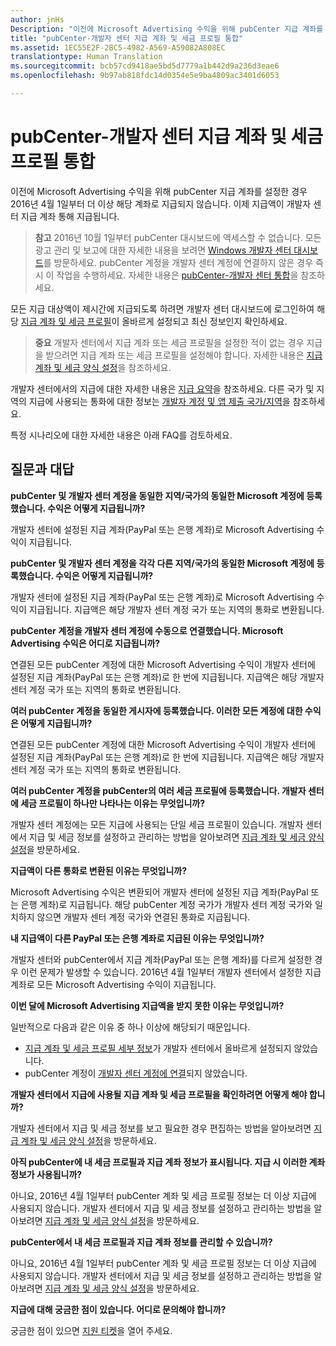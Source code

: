```yaml
---
author: jnHs
Description: "이전에 Microsoft Advertising 수익을 위해 pubCenter 지급 계좌를 설정한 경우 2016년 4월 1일부터 더 이상 해당 계좌로 지급되지 않습니다. 이제 지급액은 개발자 센터 지급 계좌를 통해 지급됩니다."
title: "pubCenter-개발자 센터 지급 계좌 및 세금 프로필 통합"
ms.assetid: 1EC55E2F-2BC5-4982-A569-A59082A808EC
translationtype: Human Translation
ms.sourcegitcommit: bcb57cd9418ae5bd5d7779a1b442d9a236d3eae6
ms.openlocfilehash: 9b97ab818fdc14d0354e5e9ba4809ac3401d6053

---
```


# pubCenter-개발자 센터 지급 계좌 및 세금 프로필 통합


이전에 Microsoft Advertising 수익을 위해 pubCenter 지급 계좌를 설정한 경우 2016년 4월 1일부터 더 이상 해당 계좌로 지급되지 않습니다. 이제 지급액이 개발자 센터 지급 계좌 통해 지급됩니다.

> **참고** 2016년 10월 1일부터 pubCenter 대시보드에 액세스할 수 없습니다. 모든 광고 관리 및 보고에 대한 자세한 내용을 보려면 [Windows 개발자 센터 대시보드](https://developer.microsoft.com/dashboard/apps/overview)를 방문하세요. pubCenter 계정을 개발자 센터 계정에 연결하지 않은 경우 즉시 이 작업을 수행하세요. 자세한 내용은 [pubCenter-개발자 센터 통합](pubcenter-dev-center-integration.md)을 참조하세요.

모든 지급 대상액이 제시간에 지급되도록 하려면 개발자 센터 대시보드에 로그인하여 해당 [지급 계좌 및 세금 프로필](setting-up-your-payout-account-and-tax-forms.md)이 올바르게 설정되고 최신 정보인지 확인하세요.

> **중요** 개발자 센터에서 지급 계좌 또는 세금 프로필을 설정한 적이 없는 경우 지급을 받으려면 지급 계좌 또는 세금 프로필을 설정해야 합니다. 자세한 내용은 [지급 계좌 및 세금 양식 설정](setting-up-your-payout-account-and-tax-forms.md)을 참조하세요.

개발자 센터에서의 지급에 대한 자세한 내용은 [지급 요약](payout-summary.md)을 참조하세요. 다른 국가 및 지역의 지급에 사용되는 통화에 대한 정보는 [개발자 계정 및 앱 제출 국가/지역](account-types-locations-and-fees.md#account_markets)을 참조하세요.

특정 시나리오에 대한 자세한 내용은 아래 FAQ를 검토하세요.

## 질문과 대답

**pubCenter 및 개발자 센터 계정을 동일한 지역/국가의 동일한 Microsoft 계정에 등록했습니다. 수익은 어떻게 지급됩니까?**

개발자 센터에 설정된 지급 계좌(PayPal 또는 은행 계좌)로 Microsoft Advertising 수익이 지급됩니다.

**pubCenter 및 개발자 센터 계정을 각각 다른 지역/국가의 동일한 Microsoft 계정에 등록했습니다. 수익은 어떻게 지급됩니까?**

개발자 센터에 설정된 지급 계좌(PayPal 또는 은행 계좌)로 Microsoft Advertising 수익이 지급됩니다. 지급액은 해당 개발자 센터 계정 국가 또는 지역의 통화로 변환됩니다.

**pubCenter 계정을 개발자 센터 계정에 수동으로 연결했습니다. Microsoft Advertising 수익은 어디로 지급됩니까?**

연결된 모든 pubCenter 계정에 대한 Microsoft Advertising 수익이 개발자 센터에 설정된 지급 계좌(PayPal 또는 은행 계좌)로 한 번에 지급됩니다. 지급액은 해당 개발자 센터 계정 국가 또는 지역의 통화로 변환됩니다.

**여러 pubCenter 계정을 동일한 게시자에 등록했습니다. 이러한 모든 계정에 대한 수익은 어떻게 지급됩니까?**

연결된 모든 pubCenter 계정에 대한 Microsoft Advertising 수익이 개발자 센터에 설정된 지급 계좌(PayPal 또는 은행 계좌)로 한 번에 지급됩니다. 지급액은 해당 개발자 센터 계정 국가 또는 지역의 통화로 변환됩니다.

**여러 pubCenter 계정을 pubCenter의 여러 세금 프로필에 등록했습니다. 개발자 센터에 세금 프로필이 하나만 나타나는 이유는 무엇입니까?**

개발자 센터 계정에는 모든 지급에 사용되는 단일 세금 프로필이 있습니다. 개발자 센터에서 지급 및 세금 정보를 설정하고 관리하는 방법을 알아보려면 [지급 계좌 및 세금 양식 설정](setting-up-your-payout-account-and-tax-forms.md)을 방문하세요.

**지급액이 다른 통화로 변환된 이유는 무엇입니까?**

Microsoft Advertising 수익은 변환되어 개발자 센터에 설정된 지급 계좌(PayPal 또는 은행 계좌)로 지급됩니다. 해당 pubCenter 계정 국가가 개발자 센터 계정 국가와 일치하지 않으면 개발자 센터 계정 국가와 연결된 통화로 지급됩니다.

**내 지급액이 다른 PayPal 또는 은행 계좌로 지급된 이유는 무엇입니까?**

개발자 센터와 pubCenter에서 지급 계좌(PayPal 또는 은행 계좌)를 다르게 설정한 경우 이런 문제가 발생할 수 있습니다. 2016년 4월 1일부터 개발자 센터에서 설정한 지급 계좌로 모든 Microsoft Advertising 수익이 지급됩니다.

**이번 달에 Microsoft Advertising 지급액을 받지 못한 이유는 무엇입니까?**

일반적으로 다음과 같은 이유 중 하나 이상에 해당되기 때문입니다.

-   [지급 계좌 및 세금 프로필 세부 정보](setting-up-your-payout-account-and-tax-forms.md)가 개발자 센터에서 올바르게 설정되지 않았습니다.
-   pubCenter 계정이 [개발자 센터 계정에 연결](pubcenter-dev-center-integration.md)되지 않았습니다.

**개발자 센터에서 지급에 사용될 지급 계좌 및 세금 프로필을 확인하려면 어떻게 해야 합니까?**

개발자 센터에서 지급 및 세금 정보를 보고 필요한 경우 편집하는 방법을 알아보려면 [지급 계좌 및 세금 양식 설정](setting-up-your-payout-account-and-tax-forms.md)을 방문하세요.

**아직 pubCenter에 내 세금 프로필과 지급 계좌 정보가 표시됩니다. 지급 시 이러한 계좌 정보가 사용됩니까?**

아니요, 2016년 4월 1일부터 pubCenter 계좌 및 세금 프로필 정보는 더 이상 지급에 사용되지 않습니다. 개발자 센터에서 지급 및 세금 정보를 설정하고 관리하는 방법을 알아보려면 [지급 계좌 및 세금 양식 설정](setting-up-your-payout-account-and-tax-forms.md)을 방문하세요.

**pubCenter에서 내 세금 프로필과 지급 계좌 정보를 관리할 수 있습니까?**

아니요, 2016년 4월 1일부터 pubCenter 계좌 및 세금 프로필 정보는 더 이상 지급에 사용되지 않습니다. 개발자 센터에서 지급 및 세금 정보를 설정하고 관리하는 방법을 알아보려면 [지급 계좌 및 세금 양식 설정](setting-up-your-payout-account-and-tax-forms.md)을 방문하세요.

**지급에 대해 궁금한 점이 있습니다. 어디로 문의해야 합니까?**

궁금한 점이 있으면 [지원 티켓](http://go.microsoft.com/fwlink/p/?LinkId=733342)을 열어 주세요.

 

 



<!--HONumber=Sep16_HO3-->


